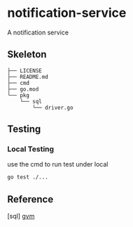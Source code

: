 # notification-service
A notification service

## Skeleton
```text
├── LICENSE
├── README.md
├── cmd
├── go.mod
└── pkg
    └── sql
        └── driver.go
```

## Testing

### Local Testing
use the cmd to run test under local
```bash
go test ./...
```

## Reference
[sql]
[gvm](https://github.com/moovweb/gvm)